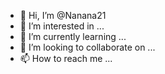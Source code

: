 - 👋 Hi, I’m @Nanana21
- 👀 I’m interested in ...
- 🌱 I’m currently learning ...
- 💞️ I’m looking to collaborate on ...
- 📫 How to reach me ...

<!---
Nanana21/Nanana21 is a ✨ special ✨ repository because its `README.md` (this file) appears on your GitHub profile.
You can click the Preview link to take a look at your changes.

